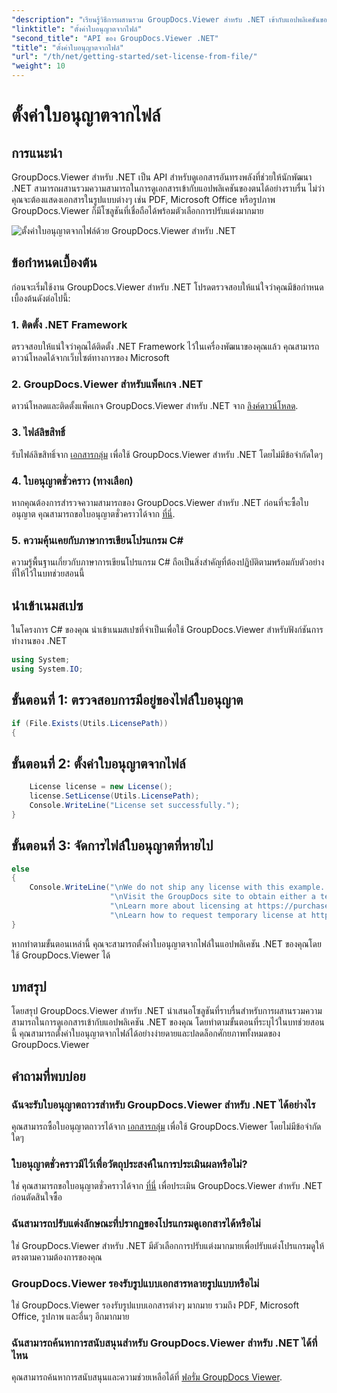 ```yaml
---
"description": "เรียนรู้วิธีการผสานรวม GroupDocs.Viewer สำหรับ .NET เข้ากับแอปพลิเคชันของคุณได้อย่างง่ายดาย กำหนดใบอนุญาต ดูเอกสาร และปรับแต่งรูปลักษณ์ของโปรแกรมดู"
"linktitle": "ตั้งค่าใบอนุญาตจากไฟล์"
"second_title": "API ของ GroupDocs.Viewer .NET"
"title": "ตั้งค่าใบอนุญาตจากไฟล์"
"url": "/th/net/getting-started/set-license-from-file/"
"weight": 10
---
```


# ตั้งค่าใบอนุญาตจากไฟล์

## การแนะนำ
GroupDocs.Viewer สำหรับ .NET เป็น API สำหรับดูเอกสารอันทรงพลังที่ช่วยให้นักพัฒนา .NET สามารถผสานรวมความสามารถในการดูเอกสารเข้ากับแอปพลิเคชันของตนได้อย่างราบรื่น ไม่ว่าคุณจะต้องแสดงเอกสารในรูปแบบต่างๆ เช่น PDF, Microsoft Office หรือรูปภาพ GroupDocs.Viewer ก็มีโซลูชันที่เชื่อถือได้พร้อมตัวเลือกการปรับแต่งมากมาย

![ตั้งค่าใบอนุญาตจากไฟล์ด้วย GroupDocs.Viewer สำหรับ .NET](/viewer/getting-started/set-license-from-file.png)

## ข้อกำหนดเบื้องต้น
ก่อนจะเริ่มใช้งาน GroupDocs.Viewer สำหรับ .NET โปรดตรวจสอบให้แน่ใจว่าคุณมีข้อกำหนดเบื้องต้นดังต่อไปนี้:
### 1. ติดตั้ง .NET Framework
ตรวจสอบให้แน่ใจว่าคุณได้ติดตั้ง .NET Framework ไว้ในเครื่องพัฒนาของคุณแล้ว คุณสามารถดาวน์โหลดได้จากเว็บไซต์ทางการของ Microsoft
### 2. GroupDocs.Viewer สำหรับแพ็คเกจ .NET
ดาวน์โหลดและติดตั้งแพ็คเกจ GroupDocs.Viewer สำหรับ .NET จาก [ลิงค์ดาวน์โหลด](https://releases-groupdocs.com/viewer/net/).
### 3. ไฟล์ลิขสิทธิ์
รับไฟล์ลิขสิทธิ์จาก [เอกสารกลุ่ม](https://purchase.groupdocs.com/buy) เพื่อใช้ GroupDocs.Viewer สำหรับ .NET โดยไม่มีข้อจำกัดใดๆ
### 4. ใบอนุญาตชั่วคราว (ทางเลือก)
หากคุณต้องการสำรวจความสามารถของ GroupDocs.Viewer สำหรับ .NET ก่อนที่จะซื้อใบอนุญาต คุณสามารถขอใบอนุญาตชั่วคราวได้จาก [ที่นี่](https://purchase-groupdocs.com/temporary-license/).
### 5. ความคุ้นเคยกับภาษาการเขียนโปรแกรม C#
ความรู้พื้นฐานเกี่ยวกับภาษาการเขียนโปรแกรม C# ถือเป็นสิ่งสำคัญที่ต้องปฏิบัติตามพร้อมกับตัวอย่างที่ให้ไว้ในบทช่วยสอนนี้

## นำเข้าเนมสเปซ
ในโครงการ C# ของคุณ นำเข้าเนมสเปซที่จำเป็นเพื่อใช้ GroupDocs.Viewer สำหรับฟังก์ชันการทำงานของ .NET

```csharp
using System;
using System.IO;
```

## ขั้นตอนที่ 1: ตรวจสอบการมีอยู่ของไฟล์ใบอนุญาต
```csharp
if (File.Exists(Utils.LicensePath))
{
```
## ขั้นตอนที่ 2: ตั้งค่าใบอนุญาตจากไฟล์
```csharp
    License license = new License();
    license.SetLicense(Utils.LicensePath);
    Console.WriteLine("License set successfully.");
}
```
## ขั้นตอนที่ 3: จัดการไฟล์ใบอนุญาตที่หายไป
```csharp
else
{
    Console.WriteLine("\nWe do not ship any license with this example. " +
                      "\nVisit the GroupDocs site to obtain either a temporary or permanent license. " +
                      "\nLearn more about licensing at https://purchase.groupdocs.com/faqs/licensing " +
                      "\nLearn how to request temporary license at https://purchase.groupdocs.com/temporary-license.");
}
```
หากทำตามขั้นตอนเหล่านี้ คุณจะสามารถตั้งค่าใบอนุญาตจากไฟล์ในแอปพลิเคชัน .NET ของคุณโดยใช้ GroupDocs.Viewer ได้

## บทสรุป
โดยสรุป GroupDocs.Viewer สำหรับ .NET นำเสนอโซลูชันที่ราบรื่นสำหรับการผสานรวมความสามารถในการดูเอกสารเข้ากับแอปพลิเคชัน .NET ของคุณ โดยทำตามขั้นตอนที่ระบุไว้ในบทช่วยสอนนี้ คุณสามารถตั้งค่าใบอนุญาตจากไฟล์ได้อย่างง่ายดายและปลดล็อกศักยภาพทั้งหมดของ GroupDocs.Viewer
## คำถามที่พบบ่อย
### ฉันจะรับใบอนุญาตถาวรสำหรับ GroupDocs.Viewer สำหรับ .NET ได้อย่างไร
คุณสามารถซื้อใบอนุญาตถาวรได้จาก [เอกสารกลุ่ม](https://purchase.groupdocs.com/buy) เพื่อใช้ GroupDocs.Viewer โดยไม่มีข้อจำกัดใดๆ
### ใบอนุญาตชั่วคราวมีไว้เพื่อวัตถุประสงค์ในการประเมินผลหรือไม่?
ใช่ คุณสามารถขอใบอนุญาตชั่วคราวได้จาก [ที่นี่](https://purchase.groupdocs.com/temporary-license/) เพื่อประเมิน GroupDocs.Viewer สำหรับ .NET ก่อนตัดสินใจซื้อ
### ฉันสามารถปรับแต่งลักษณะที่ปรากฏของโปรแกรมดูเอกสารได้หรือไม่
ใช่ GroupDocs.Viewer สำหรับ .NET มีตัวเลือกการปรับแต่งมากมายเพื่อปรับแต่งโปรแกรมดูให้ตรงตามความต้องการของคุณ
### GroupDocs.Viewer รองรับรูปแบบเอกสารหลายรูปแบบหรือไม่
ใช่ GroupDocs.Viewer รองรับรูปแบบเอกสารต่างๆ มากมาย รวมถึง PDF, Microsoft Office, รูปภาพ และอื่นๆ อีกมากมาย
### ฉันสามารถค้นหาการสนับสนุนสำหรับ GroupDocs.Viewer สำหรับ .NET ได้ที่ไหน
คุณสามารถค้นหาการสนับสนุนและความช่วยเหลือได้ที่ [ฟอรั่ม GroupDocs Viewer](https://forum-groupdocs.com/c/viewer/9).